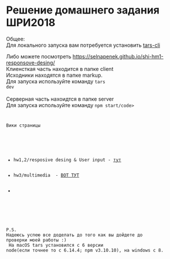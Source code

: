# Решение домашнего задания ШРИ2018

Общее:<br>
Для локального запуска вам потребуется установить <a href="https://github.com/tars/tars-cli">tars-cli</a>  

Либо можете посмотреть https://selnapenek.github.io/shi-hm1-responsove-desing/<br>
Клиенсткая часть находится в папке client<br>
Исходники находятся в папке markup.<br>
Для запуска используйте команду 
<code>tars dev</code><br>
<br>Серверная часть нахоидтся в папке server<br>
Для запуска используйте команду 
<code>npm start/code><br>
  
  Вики страницы
  <ul>
  <li>hw1,2/resposive desing & User input - <a href="https://github.com/Selnapenek/shi-hm1-responsove-desing/wiki/hw1,2">тут</a></li>
  <li>hw3/multimedia  - <a href="https://github.com/Selnapenek/shi-hm1-responsove-desing/wiki/hw3-multimedia">ВОТ ТУТ</a></li>
  <li><hm4 - <a href="https://github.com/Selnapenek/shi-hm1-responsove-desing/wiki/hw4-nodejs"></a></li>
  </ul>


<br>P.S.
<br>Надеюсь успею все доделать до того как вы дойдете до проверки моей работы :)<br>
На macOS tars установился с 6 версии node(если точнее то с 6.14.4; npm v3.10.10), на windows с 8.



